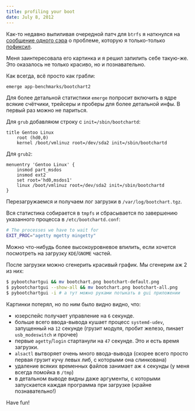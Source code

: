 ```yaml
---
title: profiling your boot
date: July 8, 2012
---
```


Как-то недавно выпиливая очередной патч для `btrfs` я наткнулся на
[сообщение одного
сэра](http://www.mail-archive.com/linux-btrfs@vger.kernel.org/msg16042.html)
о проблеме, которую я только-только
[пофиксил](http://www.mail-archive.com/linux-btrfs@vger.kernel.org/msg16045.html).

Меня заинтересовала его картинка и я решил запилить себе такую-же. Это
оказалось не только красиво, но и познавательно.

Как всегда, всё просто как грабли:

``` bash
emerge app-benchmarks/bootchart2
```

Для более детальной статистики `emerge` попросит включить в ядре
всякие счётчики, трейсеры и проберы для более детальной инфы. В первый
раз можно не париться.

Для `grub` добавляюм строку с `init=/sbin/bootchartd`:

```
title Gentoo Linux
    root (hd0,0)
    kernel /boot/vmlinuz root=/dev/sda2 init=/sbin/bootchartd
```

Для `grub2`:

```
menuentry 'Gentoo Linux' {
    insmod part_msdos
    insmod ext2
    set root='hd0,msdos1'
    linux /boot/vmlinuz root=/dev/sda2 init=/sbin/bootchartd
}
```

Перезагружаемся и получаем лог загрузки в `/var/log/bootchart.tgz`.

Вся статистика собирается в `tmpfs` и сбрасывается по завершению
указанного процесса в `/etc/bootchartd.conf`:

``` bash
# The processes we have to wait for
EXIT_PROC="agetty mgetty mingetty"
```

Можно что-нибудь более высокоуровневое впилить, если хочется посмотреть
на загрузку `KDE`/`GNOME` частей.

После загрузки можно сгенерить красивый график. Мы сгенерим аж 2 из них:

``` bash
$ pybootchartgui && mv bootchart.png bootchart-default.png
$ pybootchartgui --show-all && mv bootchart.png bootchart-all.png
$ pybootchartgui -i # а тут можно руками потыкать в gui приложении
```

Картинки потерял, но по ним было видно видно, что:

- юзерспейс получает управление на `6` секунде.
- больше всего ввода-вывода кушает процесс `systemd-udev`, запущенный
  на `12` секунде (грузит модуля, пробит железо, пинает
  `usb_modeswitch` и прочее)
- первые `agetty`/`login` стартанули на `47` секунде. Это и
  есть время загрузки.
- `alsactl` вытворяет очень много ввода-вывода (скорее всего просто
  первая грузит кучу левых либ, с которыми она слинкована)
- удаление всяких временных файлов занимает аж `4` секунды (у меня
  всегда помойка в `/tmp`)
- в детальном выводе видны даже аргументы, с которыми запускается каждая
  программа при загрузке (крайне познавательно!)

Have fun!
